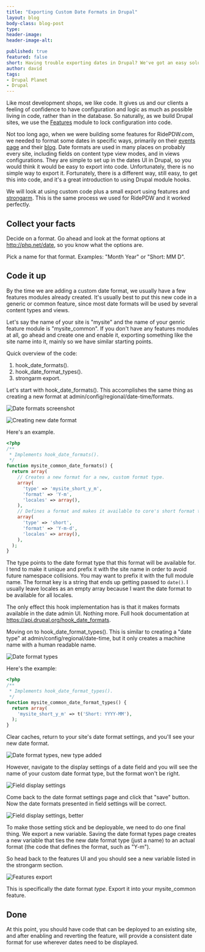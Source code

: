 ```yaml
---
title: "Exporting Custom Date Formats in Drupal"
layout: blog
body-class: blog-post
type:
header-image:
header-image-alt:

published: true
featured: false
short: Having trouble exporting dates in Drupal? We've got an easy solution for you.
author: david
tags:
- Drupal Planet
- Drupal
---
```


Like most development shops, we like code. It gives us and our clients a feeling of confidence to have configuration and logic as much as possible living in code, rather than in the database. So naturally, as we build Drupal sites, we use the [Features](https://drupal.org/project/features) module to lock configuration into code.

Not too long ago, when we were building some features for RidePDW.com, we needed to format some dates in specific ways, primarily on their [events page](https://www.ridepdw.com/events) and their [blog](https://www.ridepdw.com/blog). Date formats are used in many places on probably every site, including fields on content type view modes, and in views configurations. They are simple to set up in the dates UI in Drupal, so you would think it would be easy to export into code. Unfortunately, there is no simple way to export it. Fortunately, there is a different way, still easy, to get this into code, and it's a great introduction to using Drupal module hooks.

We will look at using custom code plus a small export using features and [strongarm](https://drupal.org/project/strongarm). This is the same process we used for RidePDW and it worked perfectly.

## Collect your facts

Decide on a format. Go ahead and look at the format options at http://php.net/date, so you know what the options are.

Pick a name for that format. Examples: "Month Year" or "Short: MM D".

## Code it up

By the time we are adding a custom date format, we usually have a few features modules already created. It's usually best to put this new code in a generic or common feature, since most date formats will be used by several content types and views.

Let's say the name of your site is "mysite" and the name of your genric feature module is "mysite_common". If you don't have any features modules at all, go ahead and create one and enable it, exporting something like the site name into it, mainly so we have similar starting points.

Quick overview of the code:

1. hook_date_formats().
2. hook_date_format_types().
3. strongarm export.

Let's start with hook_date_formats(). This accomplishes the same thing as creating a new format at admin/config/regional/date-time/formats.

![Date formats screenshot](/assets/images/blog/date-formats-list-1.jpg "Date formats")

![Creating new date format](/assets/images/blog/date-formats-creating.jpg "Creating new date format")

Here's an example.

~~~php
<?php
/**
 * Implements hook_date_formats().
 */
function mysite_common_date_formats() {
  return array(
    // Creates a new format for a new, custom format type.
    array(
      'type' => 'mysite_short_y_m',
      'format' => 'Y-m',
      'locales' => array(),
    ),
    // Defines a format and makes it available to core's short format type.
    array(
      'type' => 'short',
      'format' => 'Y-m-d',
      'locales' => array(),
    ),
  );
}
~~~

The type points to the date format type that this format will be available for. I tend to make it unique and prefix it with the site name in order to avoid future namespace collisions. You may want to prefix it with the full module name. The format key is a string that ends up getting passed to `date()`. I usually leave locales as an empty array because I want the date format to be available for all locales.

The only effect this hook implementation has is that it makes formats available in the date admin UI. Nothing more. Full hook documentation at https://api.drupal.org/hook_date_formats.

Moving on to hook_date_format_types(). This is similar to creating a "date type" at admin/config/regional/date-time, but it only creates a machine name with a human readable name.

![Date format types](/assets/images/blog/date-formats-type-list.jpg "Date format types")

Here's the example:

~~~php
<?php
/**
 * Implements hook_date_format_types().
 */
function mysite_common_date_format_types() {
  return array(
    'mysite_short_y_m' => t('Short: YYYY-MM'),
  );
}
~~~

Clear caches, return to your site's date format settings, and you'll see your new date format.

![Date format types, new type added](/assets/images/blog/date-formats-type-list-after.jpg "Date format types, new type added")

However, navigate to the display settings of a date field and you will see the name of your custom date format type, but the format won't be right.

![Field display settings](/assets/images/blog/date-formats-field-display.jpg "Field display settings")

Come back to the date format settings page and click that "save" button. Now the date formats presented in field settings will be correct.

![Field display settings, better](/assets/images/blog/date-formats-field-display-better.jpg "Field display settings, better")

To make those setting stick and be deployable, we need to do one final thing. We export a new variable. Saving the date format types page creates a new variable that ties the new date format type (just a name) to an actual format (the code that defines the format, such as "Y-m").

So head back to the features UI and you should see a new variable listed in the strongarm section.

![Features export](/assets/images/blog/date-formats-features-export.jpg "Features export")

This is specifically the date format *type*. Export it into your mysite_common feature.

## Done

At this point, you should have code that can be deployed to an existing site, and after enabling and reverting the feature, will provide a consistent date format for use wherever dates need to be displayed.

